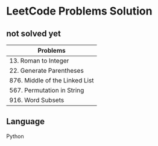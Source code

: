 # LeetCode Problems Solution

## **not solved yet**

|Problems|
|-----------|
|13. Roman to Integer|
|22. Generate Parentheses|
|876. Middle of the Linked List|
|567. Permutation in String|
|916. Word Subsets|

## Language

Python
